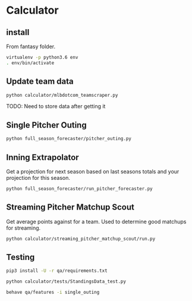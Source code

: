 # Calculator

## install
From fantasy folder.

```bash
virtualenv -p python3.6 env
. env/bin/activate
```

## Update team data

```bash
python calculator/mlbdotcom_teamscraper.py
```

TODO: Need to store data after getting it


## Single Pitcher Outing

```bash
python full_season_forecaster/pitcher_outing.py
```

## Inning Extrapolator

Get a projection for next season based on last seasons totals and your projection for this season.

```bash
python full_season_forecaster/run_pitcher_forecaster.py
```

## Streaming Pitcher Matchup Scout

Get average points against for a team. Used to determine good matchups for streaming.

```bash
python calculator/streaming_pitcher_matchup_scout/run.py
```


## Testing

```bash
pip3 install -U -r qa/requirements.txt
```

```bash
python calculator/tests/StandingsData_test.py
```

```bash
behave qa/features -i single_outing
```

